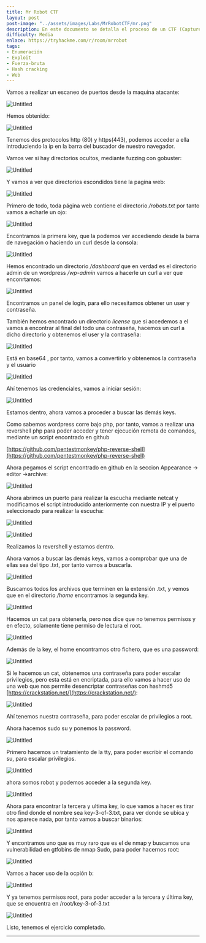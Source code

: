 ```yaml
---
title: Mr Robot CTF
layout: post
post-image: "../assets/images/Labs/MrRobotCTF/mr.png"
description: En este documento se detalla el proceso de un CTF (Capture The Flag) de Mr. Robot. Se realiza un escaneo de puertos, se descubren directorios ocultos, se encuentra una clave en el archivo robots.txt, se obtienen credenciales de acceso a un panel de login de WordPress, se realiza una revershell PHP para obtener acceso remoto, se encuentran y se obtienen claves adicionales, se descifra una contraseña encriptada, se escalan privilegios a root y se encuentra la última clave para completar el ejercicio.
difficulty: Media
enlace: https://tryhackme.com/r/room/mrrobot
tags:
- Enumeración
- Exploit
- Fuerza-bruta
- Hash cracking
- Web
---
```


Vamos a realizar un escaneo de puertos desde la maquina atacante:

![Untitled](Mr%20Robot%20CTF%207a258c36a903403f97c0f024c98bfbbe/Untitled.png)

Hemos obtenido:

![Untitled](Mr%20Robot%20CTF%207a258c36a903403f97c0f024c98bfbbe/Untitled%201.png)

Tenemos dos protocolos http (80) y https(443), podemos acceder a ella introduciendo la ip en la barra del buscador de nuestro navegador.

Vamos ver si hay directorios ocultos, mediante fuzzing con gobuster:

![Untitled](Mr%20Robot%20CTF%207a258c36a903403f97c0f024c98bfbbe/Untitled%202.png)

Y vamos a ver que directorios escondidos tiene la pagina web:

![Untitled](Mr%20Robot%20CTF%207a258c36a903403f97c0f024c98bfbbe/Untitled%203.png)

Primero de todo, toda página web contiene el directorio */robots.txt* por tanto vamos a echarle un ojo:

![Untitled](Mr%20Robot%20CTF%207a258c36a903403f97c0f024c98bfbbe/Untitled%204.png)

Encontramos la primera key, que la podemos ver accediendo desde la barra de navegación o haciendo un curl desde la consola:

![Untitled](Mr%20Robot%20CTF%207a258c36a903403f97c0f024c98bfbbe/Untitled%205.png)

Hemos encontrado un directorio */dashboard* que en verdad es el directorio admin de un wordpress */wp-admin* vamos a hacerle un curl a ver que enconrtamos:

![Untitled](Mr%20Robot%20CTF%207a258c36a903403f97c0f024c98bfbbe/Untitled%206.png)

Encontramos un panel de login, para ello necesitamos obtener un user y contraseña.

También hemos encontrado un directorio *license* que si accedemos a el vamos a encontrar al final del todo una contraseña, hacemos un curl a dicho directorio y obtenemos el user y la contraseña:

![Untitled](Mr%20Robot%20CTF%207a258c36a903403f97c0f024c98bfbbe/Untitled%207.png)

Está en base64 , por tanto, vamos a convertirlo y obtenemos la contraseña y el usuario

![Untitled](Mr%20Robot%20CTF%207a258c36a903403f97c0f024c98bfbbe/Untitled%208.png)

Ahí tenemos las credenciales, vamos a iniciar sesión:

![Untitled](Mr%20Robot%20CTF%207a258c36a903403f97c0f024c98bfbbe/Untitled%209.png)

Estamos dentro, ahora vamos a proceder a buscar las demás keys.

Como sabemos wordpress corre bajo php, por tanto, vamos a realizar una revershell php para poder acceder y tener ejecución remota de comandos, mediante un script encontrado en github

[https://github.com/pentestmonkey/php-reverse-shell](https://github.com/pentestmonkey/php-reverse-shell)

Ahora pegamos el script encontrado en github en la seccion Appearance → editor →archive:

![Untitled](Mr%20Robot%20CTF%207a258c36a903403f97c0f024c98bfbbe/Untitled%2010.png)

Ahora abrimos un puerto para realizar la escucha mediante netcat y modificamos el script introducido anteriormente con nuestra IP y el puerto seleccionado para realizar la escucha:

![Untitled](Mr%20Robot%20CTF%207a258c36a903403f97c0f024c98bfbbe/Untitled%2011.png)

![Untitled](Mr%20Robot%20CTF%207a258c36a903403f97c0f024c98bfbbe/Untitled%2012.png)

Realizamos la revershell y estamos dentro.

Ahora vamos a buscar las demás keys, vamos a comprobar que una de ellas sea del tipo .txt, por tanto vamos a buscarla.

![Untitled](Mr%20Robot%20CTF%207a258c36a903403f97c0f024c98bfbbe/Untitled%2013.png)

Buscamos todos los archivos que terminen en la extensión .txt, y vemos que en el directorio */home* encontramos la segunda key.

![Untitled](Mr%20Robot%20CTF%207a258c36a903403f97c0f024c98bfbbe/Untitled%2014.png)

Hacemos un cat para obtenerla, pero nos dice que no tenemos permisos y en efecto, solamente tiene permiso de lectura el root.

![Untitled](Mr%20Robot%20CTF%207a258c36a903403f97c0f024c98bfbbe/Untitled%2015.png)

Además de la key, el home encontramos otro fichero, que es una password:

![Untitled](Mr%20Robot%20CTF%207a258c36a903403f97c0f024c98bfbbe/Untitled%2016.png)

Si le hacemos un cat, obtenemos una contraseña para poder escalar privilegios, pero esta está en encriptada, para ello vamos a hacer uso de una web que nos permite desencriptar contraseñas con hashmd5 [https://crackstation.net/](https://crackstation.net/):

![Untitled](Mr%20Robot%20CTF%207a258c36a903403f97c0f024c98bfbbe/Untitled%2017.png)

Ahí tenemos nuestra contraseña, para poder escalar de privilegios a root.

Ahora hacemos sudo su y ponemos la password.

![Untitled](Mr%20Robot%20CTF%207a258c36a903403f97c0f024c98bfbbe/Untitled%2018.png)

Primero hacemos un tratamiento de la tty, para poder escribir el comando su, para escalar privilegios.

![Untitled](Mr%20Robot%20CTF%207a258c36a903403f97c0f024c98bfbbe/Untitled%2019.png)

ahora somos robot y podemos acceder a la segunda key.

![Untitled](Mr%20Robot%20CTF%207a258c36a903403f97c0f024c98bfbbe/Untitled%2020.png)

Ahora para encontrar la tercera y ultima key, lo que vamos a hacer es tirar otro find donde el nombre sea key-3-of-3.txt, para ver donde se ubica y nos aparece nada, por tanto vamos a buscar binarios:

![Untitled](Mr%20Robot%20CTF%207a258c36a903403f97c0f024c98bfbbe/Untitled%2021.png)

Y encontramos uno que es muy raro que es el de nmap y buscamos una vulnerabilidad en gtfobins de nmap Sudo, para poder hacernos root:

![Untitled](Mr%20Robot%20CTF%207a258c36a903403f97c0f024c98bfbbe/Untitled%2022.png)

Vamos a hacer uso de la ocpión b:

![Untitled](Mr%20Robot%20CTF%207a258c36a903403f97c0f024c98bfbbe/Untitled%2023.png)

Y ya tenemos permisos root, para poder acceder a la tercera y última key, que se encuentra en /root/key-3-of-3.txt

![Untitled](Mr%20Robot%20CTF%207a258c36a903403f97c0f024c98bfbbe/Untitled%2024.png)

Listo, tenemos el ejercicio completado.

---